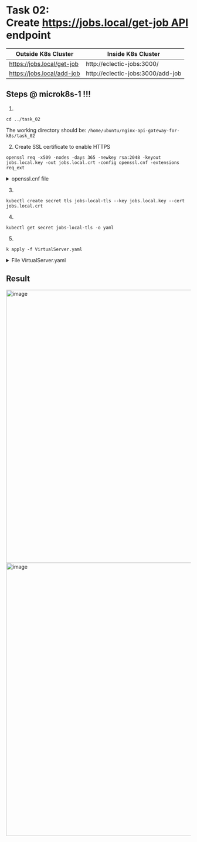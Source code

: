 # Task 02: Create https://jobs.local/get-job API endpoint

|Outside K8s Cluster|Inside K8s Cluster|
|---|---|
|https://jobs.local/get-job|http://eclectic-jobs:3000/|
|https://jobs.local/add-job|http://eclectic-jobs:3000/add-job|


## Steps @ microk8s-1 !!!

1.
```
cd ../task_02
```
The working directory should be: `/home/ubuntu/nginx-api-gateway-for-k8s/task_02`

2. Create SSL certificate to enable HTTPS
```
openssl req -x509 -nodes -days 365 -newkey rsa:2048 -keyout jobs.local.key -out jobs.local.crt -config openssl.cnf -extensions req_ext
```

<details>
  <summary>openssl.cnf file</summary>

```
[req]
default_bits = 2048
prompt = no
default_md = sha256
req_extensions = req_ext
distinguished_name = dn

[dn]
C=US
ST=New York
L=New York
O=Local Development
OU=IT
emailAddress=example@example.com
CN = jobs.local

[req_ext]
subjectAltName = @alt_names

[alt_names]
DNS.1 = jobs.local
DNS.2 = www.jobs.local
```

</details>

3.
```
kubectl create secret tls jobs-local-tls --key jobs.local.key --cert jobs.local.crt
```

4.
```
kubectl get secret jobs-local-tls -o yaml
```

5.
```
k apply -f VirtualServer.yaml
```

<details>
  <summary>File VirtualServer.yaml</summary>

``` yaml
apiVersion: k8s.nginx.org/v1
kind: VirtualServer
metadata:
  name: my-virtualserver
  namespace: default
spec:
  host: jobs.local
  tls:
    secret: jobs-local-tls # replace with your actual secret name
    redirect:
      enable: true       # Enable automatic HTTP to HTTPS redirection
      code: 301          # Redirect with HTTP status code 301 (Moved Permanently)
      basedOn: scheme    # Redirect based on the scheme of the request
  upstreams:
    - name: eclectic-jobs-upstream
      service: eclectic-jobs
      port: 3000
  routes:
    - path: /get-job
      action:
        proxy:
          upstream: eclectic-jobs-upstream
          rewritePath: /
    - path: /add-job
      action:
        pass: eclectic-jobs-upstream
```

</details>

## Result

<img width="743" alt="image" src="https://github.com/user-attachments/assets/73ca8a68-b067-4438-b9ad-b4a6048f8b46">
<img width="743" alt="image" src="https://github.com/user-attachments/assets/a9f59d22-2452-491a-b1b5-4cc98e80f231">

